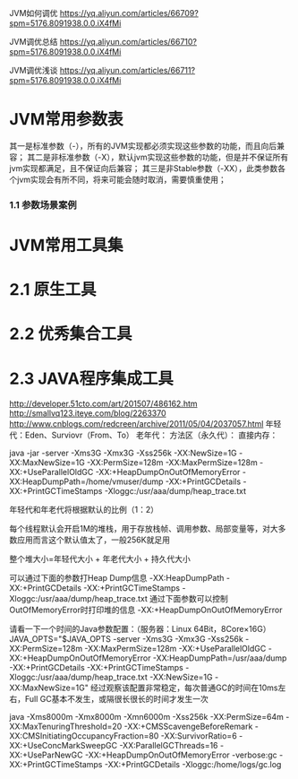 JVM如何调优
https://yq.aliyun.com/articles/66709?spm=5176.8091938.0.0.iX4fMi

JVM调优总结
https://yq.aliyun.com/articles/66710?spm=5176.8091938.0.0.iX4fMi

JVM调优浅谈
https://yq.aliyun.com/articles/66711?spm=5176.8091938.0.0.iX4fMi

# JVM常用参数表

其一是标准参数（-），所有的JVM实现都必须实现这些参数的功能，而且向后兼容；
其二是非标准参数（-X），默认jvm实现这些参数的功能，但是并不保证所有jvm实现都满足，且不保证向后兼容；
其三是非Stable参数（-XX），此类参数各个jvm实现会有所不同，将来可能会随时取消，需要慎重使用；

### 1.1 参数场景案例

# JVM常用工具集

# 2.1 原生工具

# 2.2 优秀集合工具

# 2.3 JAVA程序集成工具

http://developer.51cto.com/art/201507/486162.htm
http://smallvq123.iteye.com/blog/2263370
http://www.cnblogs.com/redcreen/archive/2011/05/04/2037057.html
年轻代：Eden、Surviovr（From、To）
老年代：
方法区（永久代）：
直接内存：

java -jar -server -Xms3G -Xmx3G -Xss256k -XX:NewSize=1G -XX:MaxNewSize=1G -XX:PermSize=128m
-XX:MaxPermSize=128m -XX:+UseParallelOldGC -XX:+HeapDumpOnOutOfMemoryError
-XX:HeapDumpPath=/home/vmuser/dump -XX:+PrintGCDetails -XX:+PrintGCTimeStamps
-Xloggc:/usr/aaa/dump/heap_trace.txt

年轻代和年老代将根据默认的比例（1：2）

每个线程默认会开启1M的堆栈，用于存放栈帧、调用参数、局部变量等，对大多数应用而言这个默认值太了，一般256K就足用

整个堆大小=年轻代大小 + 年老代大小 + 持久代大小

可以通过下面的参数打Heap Dump信息
-XX:HeapDumpPath
-XX:+PrintGCDetails
-XX:+PrintGCTimeStamps
-Xloggc:/usr/aaa/dump/heap_trace.txt
通过下面参数可以控制OutOfMemoryError时打印堆的信息
-XX:+HeapDumpOnOutOfMemoryError


请看一下一个时间的Java参数配置：（服务器：Linux 64Bit，8Core×16G）
JAVA_OPTS="$JAVA_OPTS -server -Xms3G -Xmx3G -Xss256k -XX:PermSize=128m
-XX:MaxPermSize=128m -XX:+UseParallelOldGC -XX:+HeapDumpOnOutOfMemoryError
-XX:HeapDumpPath=/usr/aaa/dump -XX:+PrintGCDetails -XX:+PrintGCTimeStamps
-Xloggc:/usr/aaa/dump/heap_trace.txt -XX:NewSize=1G -XX:MaxNewSize=1G"
经过观察该配置非常稳定，每次普通GC的时间在10ms左右，Full GC基本不发生，或隔很长很长的时间才发生一次

java -Xms8000m -Xmx8000m -Xmn6000m -Xss256k -XX:PermSize=64m -XX:MaxTenuringThreshold=20
-XX:+CMSScavengeBeforeRemark -XX:CMSInitiatingOccupancyFraction=80 -XX:SurvivorRatio=6
-XX:+UseConcMarkSweepGC -XX:ParallelGCThreads=16 -XX:+UseParNewGC
-XX:+HeapDumpOnOutOfMemoryError -verbose:gc -XX:+PrintGCTimeStamps
-XX:+PrintGCDetails -Xloggc:/home/logs/gc.log